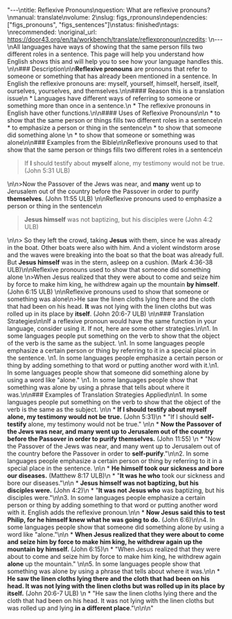 "---\ntitle: Reflexive Pronouns\nquestion: What are reflexive pronouns?\nmanual: translate\nvolume: 2\nslug: figs_rpronouns\ndependencies:  [\"figs_pronouns\", \"figs_sentences\"]\nstatus:  finished\ntags: \nrecommended: \noriginal_url: https://door43.org/en/ta/workbench/translate/reflexpronoun\ncredits: \n---\nAll languages have ways of showing that the same person fills two different roles in a sentence. This page will help you understand how English shows this and will help you to see how your language handles this. \n\n### Description\n\n**Reflexive pronouns** are pronouns that refer to someone or something that has already been mentioned in a sentence. In English the reflexive pronouns are: myself, yourself, himself, herself, itself, ourselves, yourselves, and themselves.\n\n#### Reason this is a translation issue\n  * Languages have different ways of referring to someone or something more than once in a sentence.\n  * The reflexive pronouns in English have other functions.\n\n#### Uses of Reflexive Pronouns\n\n  * to show that the same person or things fills two different roles in a sentence\n  * to emphasize a person or thing in the sentence\n  * to show that someone did something alone \n  * to show that someone or something was alone\n\n### Examples from the Bible\n\nReflexive pronouns used to that show that the same person or things fills two different roles in a sentence\n<blockquote>If __I__ should testify about __myself__ alone, my testimony would not be true. (John 5:31 ULB) </blockquote>\n\n>Now the Passover of the Jews was near, and __many__ went up to Jerusalem out of the country before the Passover in order to purify __themselves__. (John 11:55 ULB) \n\nReflexive pronouns used to emphasize a person or thing in the sentence\n<blockquote>__Jesus himself__ was not baptizing, but his disciples were (John 4:2 ULB)  </blockquote>\n\n> So they left the crowd, taking __Jesus__ with them, since he was already in the boat. Other boats were also with him. And a violent windstorm arose and the waves were breaking into the boat so that the boat was already full. But __Jesus himself__ was in the stern, asleep on a cushion. (Mark 4:36-38 ULB)\n\nReflexive pronouns used to show that someone did something alone \n>When Jesus realized that they were about to come and seize him by force to make him king, he withdrew again up the mountain __by himself__. (John 6:15 ULB) \n\nReflexive pronouns used to show that someone or something was alone\n>He saw the linen cloths lying there and the cloth that had been on his head. __It__ was not lying with the linen cloths but was rolled up in its place by __itself__. (John 20:6-7 ULB)  \n\n### Translation Strategies\n\nIf a reflexive pronoun would have the same function in your language, consider using it. If not, here are some other strategies.\n\n1. In some languages people put something on the verb to show that the object of the verb is the same as the subject. \n1. In some languages people emphasize a certain person or thing by referring to it in a special place in the sentence. \n1. In some languages people emphasize a certain person or thing by adding something to that word or putting another word with it.\n1. In some languages people show that someone did something alone by using a word like \"alone.\" \n1. In some languages people show that something was alone by using a phrase that tells about where it was.\n\n### Examples of Translation Strategies Applied\n\n1. In some languages people put something on the verb to show that the object of the verb is the same as the subject. \n\n  * **If I should testify about __myself__ alone, my testimony would not be true.** (John 5:31)\n      * \"If I should __self-testify__ alone, my testimony would not be true.\" \n\n  * **Now the Passover of the Jews was near, and many went up to Jerusalem out of the country before the Passover in order to __purify themselves__.** (John 11:55) \n      * \"Now the Passover of the Jews was near, and many went up to Jerusalem out of the country before the Passover in order to __self-purify__.\"\n\n2. In some languages people emphasize a certain person or thing by referring to it in a special place in the sentence. \n\n  * **__He himself__ took our sickness and bore our diseases.** (Matthew 8:17 ULB)\n      * \"__It was he who__  took our sickness and bore our diseases.\"\n\n  * **__Jesus himself__ was not baptizing, but his disciples were.** (John 4:2)\n      * \"__It was not Jesus who__ was baptizing, but his disciples were.\"\n\n3. In some languages people emphasize a certain person or thing by adding something to that word or putting another word with it. English adds the reflexive pronoun.\n\n  * **Now Jesus said this to test Philip, for he __himself__ knew what he was going to do.** (John 6:6)\n\n4. In some languages people show that someone did something alone by using a word like \"alone.\"\n\n  * **When Jesus realized that they were about to come and seize him by force to make him king, he withdrew again up the mountain __by himself__.** (John 6:15)\n      * \"When Jesus realized that they were about to come and seize him by force to make him king, he withdrew again __alone__ up the mountain.\" \n\n5. In some languages people show that something was alone by using a phrase that tells about where it was.\n\n  * **He saw the linen cloths lying there and the cloth that had been on his head. It was not lying with the linen cloths but was rolled up in its place __by itself__.** (John 20:6-7 ULB)  \n      * \"He saw the linen cloths lying there and the cloth that had been on his head. It was not lying with the linen cloths but was rolled up and lying __in a different place__.\"\n\n\n"
